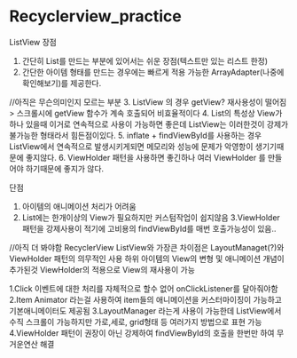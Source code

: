 # Recyclerview_practice

ListView 
장점
1. 간단히 List를 만드는 부분에 있어서는 쉬운 장점(텍스트만 있는 리스트 한정)
2. 간단한 아이템 형태를 만드는 경우에는 빠르게 적용 가능한 ArrayAdapter(나중에 확인해보기)를 제공한다.

//아직은 무슨의미인지 모르는 부분
3. ListView 의 경우 getView? 재사용성이 떨어짐 > 스크롤시에 getView 함수가 계속 호출되어 비효율적이다
4. List의 특성상 View가 하나 있을때 이거로 연속적으로 사용이 가능하면 좋은데 ListView는 이러한것이 강제가 불가능한 형태라서 힘든점이있다.
5. inflate + findViewById를 사용하는 경우 ListView에서 연속적으로 발생시키게되면 메모리와 성능에 문제가 악영항이 생기기때문에 좋지않다.
6. ViewHolder 패턴을 사용하면 좋긴하나 여러 ViewHolder 를 만들어야 하기때문에 좋지가 않다. 

단점
1. 아이템의 애니메이션 처리가 어려움
2. List에는 한개이상의 View가 필요하지만 커스텀작업이 쉽지않음
3.ViewHolder 패턴을 강제사용이 적기에 고비용의 findViewById를 매번 호출가능성이 있음..


//아직 더 봐야함
RecyclerView
ListView와 가장큰 차이점은 LayoutManaget(?)와 ViewHolder 패턴의 의무적인 사용
하위 아이템의 View의 변형 및 애니메이션 개념이 추가된것
ViewHolder의 적용으로 View의 재사용이 가능


1.Click 이벤트에 대한 처리를 자체적으로 할수 없어 onClickListener를 달아줘야함
2.Item Animator 라는걸 사용하여 item들의 애니메이션을 커스터마이징이 가능하고 기본애니메이터도 제공됨
3.LayoutManager 라는게 사용이 가능한데 ListView에서 수직 스크롤이 가능하지만 가로,세로, grid형태 등 여러가지 방법으로 표현 가능
4.ViewHolder 패턴이 권장이 아닌 강제하여 findViewById의 호출을 한번만 하여 무거운연산 해결

